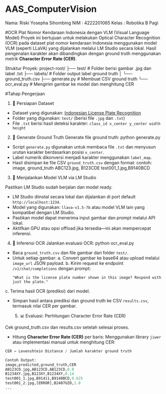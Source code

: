 # AAS_ComputerVision
Nama: Riski Yosepha Sihombing
NIM  : 4222201065
Kelas : Robotika B Pagi

#OCR Plat Nomor Kendaraan Indonesia dengan VLM (Visual Language Model)
Proyek ini bertujuan untuk melakukan Optical Character Recognition (OCR) pada dataset plat nomor kendaraan Indonesia menggunakan model VLM (seperti LLaVA) yang dijalankan melalui LM Studio secara lokal. Hasil pengenalan karakter akan dibandingkan dengan ground truth menggunakan metrik **Character Error Rate (CER)**.

Struktur Proyek:
project-root/
├── test/ # Folder berisi gambar .jpg dan label .txt
├── labels/ # Folder output label ground truth
│ └── ground_truth.csv
├── generate.py # Membuat CSV ground truth
└── ocr_eval.py # Mengirim gambar ke model dan menghitung CER

#Tahap Pengerjaan
1. 📁 Persiapan Dataset
- Dataset yang digunakan: [Indonesian License Plate Recognition](https://www.kaggle.com/datasets/juanthomaswijaya/indonesianlicense-plate-dataset)
- Folder yang digunakan: `test/` (berisi file `.jpg` dan `.txt`)
- File `.txt` berisi hasil deteksi karakter: `class_id x_center y_center width height`
  
2. 🧾 Generate Ground Truth
Generate file ground truth:
   python generate.py

- Script `generate.py` digunakan untuk membaca file `.txt` dan menyusun urutan karakter berdasarkan posisi `x_center`.
- Label numerik dikonversi menjadi karakter menggunakan `label_map`.
- Hasil disimpan ke file CSV `ground_truth.csv` dengan format:
  contoh:
image, ground_truth
ABC123.jpg, B123CDE
test001_1.jpg,B9140BCD

3.   🤖 Menjalankan Model VLM via LM Studio

Pastikan LM Studio sudah berjalan dan model ready.
   
- LM Studio diinstal secara lokal dan dijalankan di port default `http://localhost:1234`.
- Model yang digunakan: `llava-v1.5-7b` atau model VLM lain yang kompatibel dengan LM Studio.
- Pastikan model dapat menerima input gambar dan prompt melalui API lokal.
- Aktifkan GPU atau opsi offload jika tersedia—ini akan mempercepat inferensi.
  
4. 🧠 Inferensi OCR
Jalankan evaluasi OCR:
   python ocr_eval.py


- Baca `ground_truth.csv` dan file gambar dari folder `test/`.
- Untuk setiap gambar:
a. Convert gambar ke base64 atau upload melalui `image_url` JSON payload.
b. Kirim request ke endpoint `/v1/chat/completions` dengan prompt:
   ```
   "What is the license plate number shown in this image? Respond with just the plate."
   ```
c. Terima hasil OCR (prediksi) dari model.
- Simpan hasil antara prediksi dan ground truth ke CSV `results.csv`, termasuk nilai CER per gambar.
 
  5. 📊 Evaluasi: Perhitungan Character Error Rate (CER)

Cek ground_truth.csv dan results.csv setelah selesai proses.
     
- Hitung **Character Error Rate (CER)** per baris:
Menggunakan library `jiwer` atau implementasi manual untuk menghitung CER:
```python
CER = Levenshtein Distance / Jumlah karakter ground truth

Contoh Output:
image,predicted,ground_truth,CER
AB123CD.jpg,AB123CD,AB123CD,0.0
B1234XY.jpg,B123XY,B1234XY,0.14
test001_1.jpg,B91411,B9140BCD,0.625
test001_2.jpg,[ERROR],B2407UZO,1.0
...
